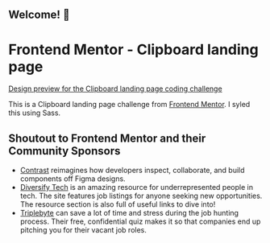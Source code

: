 ## Welcome! 👋

# Frontend Mentor - Clipboard landing page

[Design preview for the Clipboard landing page coding challenge](./design/desktop-preview.jpg)

This is a Clipboard landing page challenge from [Frontend Mentor](https://www.frontendmentor.io). I syled this using Sass.

## Shoutout to Frontend Mentor and their Community Sponsors

- [Contrast](https://bit.ly/fem-contrast) reimagines how developers inspect, collaborate, and build components off Figma designs.
- [Diversify Tech](https://bit.ly/fem-diversify-tech) is an amazing resource for underrepresented people in tech. The site features job listings for anyone seeking new opportunities. The resource section is also full of useful links to dive into!
- [Triplebyte](http://bit.ly/fem-triplebyte) can save a lot of time and stress during the job hunting process. Their free, confidential quiz makes it so that companies end up pitching you for their vacant job roles.

